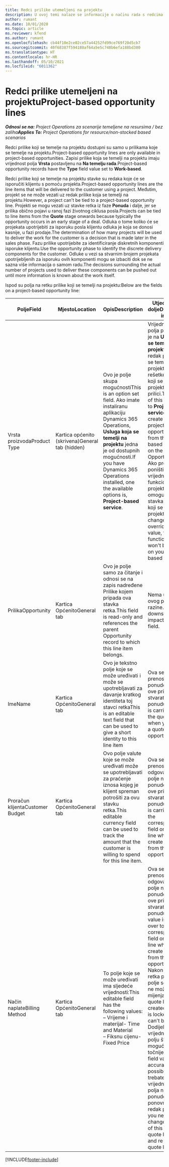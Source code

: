 ```yaml
---
title: Redci prilike utemeljeni na projektu
description: U ovoj temi nalaze se informacije o načinu rada s redcima prilike koji se temelje na projektu.
author: rumant
ms.date: 10/01/2020
ms.topic: article
ms.reviewer: kfend
ms.author: rumant
ms.openlocfilehash: cb44f10e2ce02ce57a44252fd99ce769f20d5cb7
ms.sourcegitcommit: 40f68387f594180af64a5e5c748b6efa188bd300
ms.translationtype: HT
ms.contentlocale: hr-HR
ms.lasthandoff: 05/10/2021
ms.locfileid: "6011362"
---
```

# <a name="project-based-opportunity-lines"></a><span data-ttu-id="183d9-103">Redci prilike utemeljeni na projektu</span><span class="sxs-lookup"><span data-stu-id="183d9-103">Project-based opportunity lines</span></span>

<span data-ttu-id="183d9-104">_**Odnosi se na:** Project Operations za scenarije temeljene na resursima / bez zaliha_</span><span class="sxs-lookup"><span data-stu-id="183d9-104">_**Applies To:** Project Operations for resource/non-stocked based scenarios_</span></span>


<span data-ttu-id="183d9-105">Redci prilike koji se temelje na projektu dostupni su samo u prilikama koje se temelje na projektu.</span><span class="sxs-lookup"><span data-stu-id="183d9-105">Project-based opportunity lines are only available in project-based opportunities.</span></span> <span data-ttu-id="183d9-106">Zapisi prilike koja se temelji na projektu imaju vrijednost polja **Vrsta** postavljenu na **Na temelju rada**.</span><span class="sxs-lookup"><span data-stu-id="183d9-106">Project-based opportunity records have the **Type** field value set to **Work-based**.</span></span>

<span data-ttu-id="183d9-107">Redci prilike koji se temelje na projektu stavke su redaka koje će se isporučiti klijentu s pomoću projekta.</span><span class="sxs-lookup"><span data-stu-id="183d9-107">Project-based opportunity lines are the line items that will be delivered to the customer using a project.</span></span> <span data-ttu-id="183d9-108">Međutim, projekt se ne može vezati uz redak prilike koja se temelji na projektu.</span><span class="sxs-lookup"><span data-stu-id="183d9-108">However, a project can't be tied to a project-based opportunity line.</span></span> <span data-ttu-id="183d9-109">Projekti se mogu vezati uz stavke retka iz faze **Ponuda** i dalje, jer se prilika obično pojavi u ranoj fazi životnog ciklusa posla.</span><span class="sxs-lookup"><span data-stu-id="183d9-109">Projects can be tied to line items from the **Quote** stage onwards because typically the opportunity occurs in an early stage of a deal.</span></span> <span data-ttu-id="183d9-110">Odluka o tome koliko će se projekata upotrijebiti za isporuku posla klijentu odluka je koja se donosi kasnije, u fazi prodaje.</span><span class="sxs-lookup"><span data-stu-id="183d9-110">The determination of how many projects will be used to deliver the work for the customer is a decision that is made later in the sales phase.</span></span> <span data-ttu-id="183d9-111">Fazu prilike upotrijebite za identificiranje diskretnih komponenti isporuke klijentu.</span><span class="sxs-lookup"><span data-stu-id="183d9-111">Use the opportunity phase to identify the discrete delivery components for the customer.</span></span> <span data-ttu-id="183d9-112">Odluke u vezi sa stvarnim brojem projekata upotrijebljenih za isporuku ovih komponenti mogu se izbaciti dok se ne sazna više informacija o samom radu.</span><span class="sxs-lookup"><span data-stu-id="183d9-112">The decisions surrounding the actual number of projects used to deliver these components can be pushed out until more information is known about the work itself.</span></span>

<span data-ttu-id="183d9-113">Ispod su polja na retku prilike koji se temelji na projektu:</span><span class="sxs-lookup"><span data-stu-id="183d9-113">Below are the fields on a project-based opportunity line:</span></span>

| <span data-ttu-id="183d9-114">**Polje**</span><span class="sxs-lookup"><span data-stu-id="183d9-114">**Field**</span></span> | <span data-ttu-id="183d9-115">**Mjesto**</span><span class="sxs-lookup"><span data-stu-id="183d9-115">**Location**</span></span> | <span data-ttu-id="183d9-116">**Opis**</span><span class="sxs-lookup"><span data-stu-id="183d9-116">**Description**</span></span> | <span data-ttu-id="183d9-117">**Utjecaj prema dolje**</span><span class="sxs-lookup"><span data-stu-id="183d9-117">**Downstream impact**</span></span> |
| --- | --- | --- | --- |
| <span data-ttu-id="183d9-118">Vrsta proizvoda</span><span class="sxs-lookup"><span data-stu-id="183d9-118">Product Type</span></span> | <span data-ttu-id="183d9-119">Kartica općenito (skrivena)</span><span class="sxs-lookup"><span data-stu-id="183d9-119">General tab (hidden)</span></span> | <span data-ttu-id="183d9-120">Ovo je polje skupa mogućnosti</span><span class="sxs-lookup"><span data-stu-id="183d9-120">This is an option set field.</span></span> <span data-ttu-id="183d9-121">Ako imate instaliranu aplikaciju Dynamics 365 Operations, **Usluga koja se temelji na projektu** jedna je od dostupnih mogućnosti.</span><span class="sxs-lookup"><span data-stu-id="183d9-121">If you have Dynamics 365 Operations installed, one the available options is, **Project-based service**.</span></span>  | <span data-ttu-id="183d9-122">Vrijednost ovog polja postavljena je na **Usluga koja se temelji na projektu** kada se redak prilike koji se temelji na projektu stvara iz rešetke redaka koji se temelje na projektu na prilici.</span><span class="sxs-lookup"><span data-stu-id="183d9-122">The value of this field is set to **Project-based service** when you create the project-based opportunity line from the project-based lines grid on the Opportunity.</span></span> <br> <span data-ttu-id="183d9-123">Ako promijenite ili poništite ovu vrijednost, funkcionalnost projekta neće biti omogućena na stavkama retka koji se temelji na projektu.</span><span class="sxs-lookup"><span data-stu-id="183d9-123">If you change or override this value, the project functionality won't be enabled on your project-based line items.</span></span> |
| <span data-ttu-id="183d9-124">Prilika</span><span class="sxs-lookup"><span data-stu-id="183d9-124">Opportunity</span></span> | <span data-ttu-id="183d9-125">Kartica Općenito</span><span class="sxs-lookup"><span data-stu-id="183d9-125">General tab</span></span> | <span data-ttu-id="183d9-126">Ovo je polje samo za čitanje i odnosi se na zapis nadređene Prilike kojem pripada ova stavka retka.</span><span class="sxs-lookup"><span data-stu-id="183d9-126">This field is read-only and references the parent Opportunity record to which this line item belongs.</span></span> | <span data-ttu-id="183d9-127">Nema utjecaja ovog polja na niže razine.</span><span class="sxs-lookup"><span data-stu-id="183d9-127">There is no downstream impact of this field.</span></span> |
| <span data-ttu-id="183d9-128">Ime</span><span class="sxs-lookup"><span data-stu-id="183d9-128">Name</span></span> | <span data-ttu-id="183d9-129">Kartica Općenito</span><span class="sxs-lookup"><span data-stu-id="183d9-129">General tab</span></span> | <span data-ttu-id="183d9-130">Ovo je tekstno polje koje se može uređivati i može se upotrebljavati za davanje kratkog identiteta toj stavci retka</span><span class="sxs-lookup"><span data-stu-id="183d9-130">This is an editable text field that can be used to give a short identity to this line item</span></span> | <span data-ttu-id="183d9-131">Ova se vrijednost prenosi na redak ponude kada iz ove prilike stvarate ponudu</span><span class="sxs-lookup"><span data-stu-id="183d9-131">This value is carried over to the quote line when you create a quote from this opportunity</span></span> |
| <span data-ttu-id="183d9-132">Proračun klijenta</span><span class="sxs-lookup"><span data-stu-id="183d9-132">Customer Budget</span></span> | <span data-ttu-id="183d9-133">Kartica Općenito</span><span class="sxs-lookup"><span data-stu-id="183d9-133">General tab</span></span> | <span data-ttu-id="183d9-134">Ovo polje valute koje se može uređivati može se upotrebljavati za praćenje iznosa kojeg je klijent spreman potrošiti za ovu stavku retka.</span><span class="sxs-lookup"><span data-stu-id="183d9-134">This editable currency field can be used to track the amount that the customer is willing to spend for this line item.</span></span> | <span data-ttu-id="183d9-135">Ova se vrijednost prenosi na odgovarajuće polje na retku ponude kada iz ove prilike stvarate ponudu</span><span class="sxs-lookup"><span data-stu-id="183d9-135">This value is carried over to the corresponding field on the quote line when you create a quote from this opportunity</span></span> |
| <span data-ttu-id="183d9-136">Način naplate</span><span class="sxs-lookup"><span data-stu-id="183d9-136">Billing Method</span></span> | <span data-ttu-id="183d9-137">Kartica Općenito</span><span class="sxs-lookup"><span data-stu-id="183d9-137">General tab</span></span> | <span data-ttu-id="183d9-138">To polje koje se može uređivati ima sljedeće vrijednosti:</span><span class="sxs-lookup"><span data-stu-id="183d9-138">This editable field has the following values:</span></span></br><span data-ttu-id="183d9-139">– Vrijeme i materijal</span><span class="sxs-lookup"><span data-stu-id="183d9-139">- Time and Material</span></span></br><span data-ttu-id="183d9-140">– Fiksnu cijenu</span><span class="sxs-lookup"><span data-stu-id="183d9-140">- Fixed Price</span></span> | <span data-ttu-id="183d9-141">Ova se vrijednost prenosi na odgovarajuće polje na retku ponude kada iz ove prilike stvarate ponudu.</span><span class="sxs-lookup"><span data-stu-id="183d9-141">This value is carried over to the corresponding field on the quote line when you create a quote from this opportunity.</span></span> <span data-ttu-id="183d9-142">Nakon stvaranja retka ponude, polje se zaključa i ne može se mijenjati.</span><span class="sxs-lookup"><span data-stu-id="183d9-142">After the quote line is created, the field is locked and can't be changed.</span></span> <span data-ttu-id="183d9-143">Dodijelite vrijednost ovom polju što je moguće točnije.</span><span class="sxs-lookup"><span data-stu-id="183d9-143">Assign this field value as accurately as possible.</span></span> <span data-ttu-id="183d9-144">Ako trebate promijeniti vrijednost ovog polja na retku ponude, izbrišite i ponovno stvorite redak ponude.</span><span class="sxs-lookup"><span data-stu-id="183d9-144">If you need to change the value of this field on the quote line, delete and re-create the quote line.</span></span> |


[!INCLUDE[footer-include](../includes/footer-banner.md)]